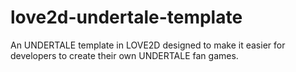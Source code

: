 # love2d-undertale-template
An UNDERTALE template in LOVE2D designed to make it easier for developers to create their own UNDERTALE fan games.
